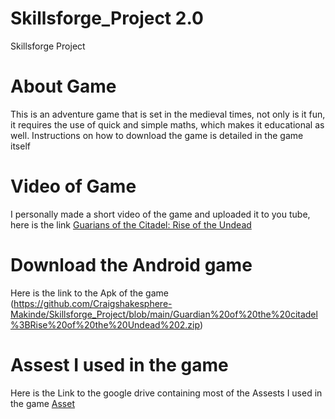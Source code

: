 # Skillsforge_Project 2.0
Skillsforge Project

# About Game
This is an adventure game that is set in the medieval times, not only is it fun, it requires the use of quick and simple maths, which makes it educational as well. 
Instructions on how to download the game is detailed in the game itself

# Video of Game
I personally made a short video of the game and uploaded it to you tube, here is the link
[Guarians of the Citadel: Rise of the Undead](https://youtu.be/VvUw2dlETk8)

# Download the Android game
Here is the link to the Apk of the game
(https://github.com/Craigshakesphere-Makinde/Skillsforge_Project/blob/main/Guardian%20of%20the%20citadel%3BRise%20of%20the%20Undead%202.zip)

# Assest I used in the game
Here is the Link to the google drive containing most of the Assests I used in the game
[Asset](https://drive.google.com/file/d/1gzKy1TDEIGTe4XZ8dB0DdruJGwu0FQRb/view?usp=drive_link)

